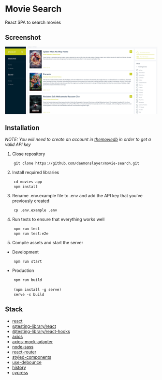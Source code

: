 # Movie Search

React SPA to search movies

## Screenshot

![Desktop Screenshot](/images/screenshot.png)

## Installation

_NOTE: You will need to create an account in [themoviedb](https://www.themoviedb.org/) in order to get a valid API key_

1. Close repository

```
    git clone https://github.com/daemonslayer/movie-search.git
```

2. Install required libraries

```
    cd movies-app
    npm install
```

3. Rename .env.example file to .env and add the API key that you've previously created

```
    cp .env.example .env
```

4. Run tests to ensure that everything works well

```
    npm run test
    npm run test:e2e
```

5. Compile assets and start the server

- Development

```
    npm run start
```

- Production

```
    npm run build

    (npm install -g serve)
    serve -s build
```

## Stack

- [react](https://reactjs.org/)
- [@testing-library/react](https://testing-library.com/docs/react-testing-library/intro/)
- [@testing-library/react-hooks](https://react-hooks-testing-library.com/)
- [axios](https://github.com/axios/axios)
- [axios-mock-adapter](https://www.npmjs.com/package/axios-mock-adapter)
- [node-sass](https://www.npmjs.com/package/node-sass)
- [react-router](https://v5.reactrouter.com/web/guides/quick-start)
- [styled-components](https://styled-components.com/docs/basics)
- [use-debounce](https://github.com/xnimorz/use-debounce)
- [history](https://github.com/remix-run/history)
- [cypress](https://www.cypress.io/)

